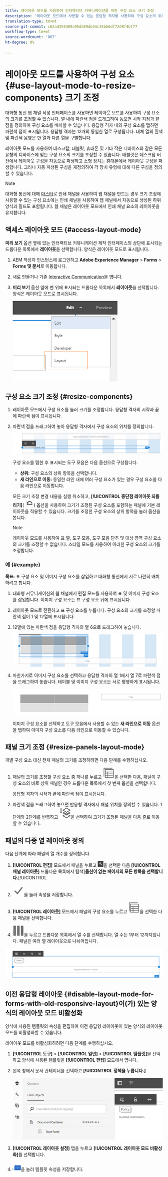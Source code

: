 ```yaml
---
title: 레이아웃 모드를 사용하여 인터랙티브 커뮤니케이션을 위한 구성 요소 크기 조정
description: '레이아웃 모드에서 사용할 수 있는 응답형 격자를 사용하여 구성 요소의 위치를 정의합니다. '
translation-type: tm+mt
source-git-commit: c62ad355469a95db89db44c34bb6df72d8f4bf77
workflow-type: tm+mt
source-wordcount: '867'
ht-degree: 0%

---
```



# 레이아웃 모드를 사용하여 구성 요소 {#use-layout-mode-to-resize-components} 크기 조정

대화형 통신 웹 채널 작성 인터페이스를 사용하면 레이아웃 모드를 사용하여 구성 요소의 크기를 조정할 수 있습니다. 열 내에 파란색 점을 드래그하여 놓으면 시작 지점과 끝점을 정의하여 구성 요소를 배치할 수 있습니다. 응답형 격자 내의 구성 요소를 탭하면 파란색 점이 표시됩니다. 응답형 격자는 12개의 동일한 열로 구성됩니다. 대체 열의 흰색 및 파란색 음영은 한 열과 다른 열을 구별합니다.

레이아웃 모드를 사용하여 데스크탑, 태블릿, 휴대폰 및 기타 작은 디바이스와 같은 모든 유형의 디바이스에 맞는 구성 요소의 크기를 조정할 수 있습니다. 태블릿은 데스크탑 버전에서 레이아웃 구성을 자동으로 파생하고 소형 장치는 휴대폰에서 레이아웃 구성을 파생합니다. 그러나 자동 파생된 구성을 재정의하여 각 장치 유형에 대해 다른 구성을 정의할 수 있습니다.

>[!NOTE]
>
>대화형 통신에 대해 [마스터](../../forms/using/create-interactive-communication.md)로 인쇄 채널을 사용하여 웹 채널을 만드는 경우 크기 조정에 사용할 수 있는 구성 요소에는 인쇄 채널을 사용하여 웹 채널에서 자동으로 생성된 하위 양식과 필드도 포함됩니다. 웹 채널은 레이아웃 모드에서 인쇄 채널 요소의 레이아웃을 유지합니다.

## 액세스 레이아웃 모드 {#access-layout-mode}

**미리 보기** 옵션 옆에 있는 인터랙티브 커뮤니케이션 제작 인터페이스의 상단에 표시되는 드롭다운 목록에서 **레이아웃**&#x200B;을 선택합니다. 양식은 레이아웃 모드로 표시됩니다.

1. AEM 작성자 인스턴스에 로그인하고 **Adobe Experience Manager** > **Forms** > **Forms 및 문서**&#x200B;로 이동합니다.
1. 새로 만들거나 기존 [Interactive Communication](../../forms/using/create-interactive-communication.md)을 엽니다.
1. **미리 보기** 옵션 옆에 맨 위에 표시되는 드롭다운 목록에서 **레이아웃**&#x200B;을 선택합니다. 양식은 레이아웃 모드로 표시됩니다.

   ![인터랙티브 커뮤니케이션을 위한 레이아웃 모드](assets/layout_mode_ic_new.png)

## 구성 요소 크기 조정 {#resize-components}

1. 레이아웃 모드에서 구성 요소를 눌러 크기를 조정합니다. 응답형 격자의 시작과 끝에 파란색 점이 표시됩니다.
1. 파란색 점을 드래그하여 놓아 응답형 격자에서 구성 요소의 위치를 정의합니다.

   ![레이아웃 모드를 사용한 크기 조정](assets/layout_mode_resize_new_updated.png)

   구성 요소를 탭한 후 표시되는 도구 모음은 다음 옵션으로 구성됩니다.

   * **상위:** 구성 요소의 상위 항목을 선택합니다.
   * **새 라인으로 이동:** 동일한 라인 내에 여러 구성 요소가 있는 경우 구성 요소를 다음 라인으로 이동합니다.

   모든 크기 조정 변경 내용을 실행 취소하고, **[!UICONTROL 중단점 레이아웃 되돌리기]**( ![중단점 되돌리기](assets/reverttopreviouslypublishedversion.png)) 옵션을 사용하여 크기가 조정된 구성 요소를 포함하는 패널에 기본 레이아웃을 적용할 수 있습니다. 크기를 조정한 구성 요소의 상위 항목을 눌러 옵션을 봅니다.

   >[!NOTE]
   >
   >레이아웃 모드를 사용하여 표 열, 도구 모음, 도구 모음 단추 및 대상 영역 구성 요소의 크기를 조정할 수 없습니다. 스타일 모드를 사용하여 이러한 구성 요소의 크기를 조정합니다.

### 예 {#example}

**목표:** 표 구성 요소 및 이미지 구성 요소를 삽입하고 대화형 통신에서 서로 나란히 배치하려고 합니다.

1. 대화형 커뮤니케이션의 웹 채널에서 편집 모드를 사용하여 표 및 이미지 구성 요소를 삽입합니다. 이미지 구성 요소는 표 구성 요소 뒤에 표시됩니다.
1. 레이아웃 모드로 전환하고 표 구성 요소를 누릅니다. 구성 요소의 크기를 조정할 파란색 점이 1 및 12열에 표시됩니다.
1. 12열에 있는 파란색 점을 응답형 격자의 열 6으로 드래그하여 놓습니다.

   ![표의 끝점을 정의합니다.](assets/layout_mode_end_point_table_new.png)

1. 마찬가지로 이미지 구성 요소를 선택하고 응답형 격자의 열 1에서 열 7로 파란색 점을 드래그하여 놓습니다. 테이블 및 이미지 구성 요소는 서로 평행하게 표시됩니다.

   ![레이아웃 모드에서 표 및 이미지 병행](assets/table_image_parallel_new.png)

   이미지 구성 요소를 선택하고 도구 모음에서 사용할 수 있는 **새 라인으로 이동** 옵션을 탭하여 이미지 구성 요소를 다음 라인으로 이동할 수 있습니다.

## 패널 크기 조정 {#resize-panels-layout-mode}

개별 구성 요소 대신 전체 패널의 크기를 조정하려면 다음 단계를 수행하십시오.

1. 패널의 크기를 조정할 구성 요소 중 하나를 누르고 ![상위 선택](assets/select_parent_icon.svg)을 선택한 다음, 패널이 구성 요소의 바로 상위 패널인 경우 드롭다운 목록에서 첫 번째 옵션을 선택합니다.

   응답형 격자의 시작과 끝에 파란색 점이 표시됩니다.

1. 파란색 점을 드래그하여 놓으면 반응형 격자에서 패널 위치를 정의할 수 있습니다.
1단계와 2단계를 반복하고 ![상위 선택](assets/float_to_new_line_icon.svg)을 선택하여 크기가 조정된 패널을 다음 줄로 이동할 수 있습니다.

## 패널의 다중 열 레이아웃 정의

다음 단계에 따라 패널의 열 개수를 정의합니다.

1. **[!UICONTROL 편집]** 모드에서 패널을 누르고 ![구성](assets/configure_icon.png)을 선택한 다음 **[!UICONTROL 패널 레이아웃]** 드롭다운 목록에서 탐색&#x200B;]**옵션이 없는 페이지의 모든 항목을 선택합니다.**[!UICONTROL 

1. ![저장](assets/save_icon.svg)을 눌러 속성을 저장합니다.

1. **[!UICONTROL 레이아웃]** 모드에서 패널의 구성 요소를 누르고 ![상위 선택](assets/select_parent_icon.svg)을 선택한 다음 패널을 선택합니다.

1. ![다중 열](assets/multi-column.svg)을 누르고 드롭다운 목록에서 열 수를 선택합니다. 열 수는 1부터 12까지입니다. 패널은 여러 열 레이아웃으로 나뉘어집니다.

![레이아웃 모드의 다중 열](assets/multi-column-layout.png)

## 이전 응답형 레이아웃 {#disable-layout-mode-for-forms-with-old-responsive-layout}이(가) 있는 양식의 레이아웃 모드 비활성화

양식에 사용된 템플릿의 속성을 편집하여 이전 응답형 레이아웃이 있는 양식의 레이아웃 모드를 비활성화할 수 있습니다.

레이아웃 모드를 비활성화하려면 다음 단계를 수행하십시오.

1. **[!UICONTROL 도구]** > **[!UICONTROL 일반]** > **[!UICONTROL 템플릿]**&#x200B;을 선택하고 양식에 사용된 템플릿을 **[!UICONTROL 편집]** 모드에서 엽니다.
1. 왼쪽 창에서 문서 컨테이너를 선택하고 **[!UICONTROL 정책을 누릅니다.]**

   ![레이아웃 모드 비활성화](assets/policy_disable_layout_mode.png)

1. **[!UICONTROL 레이아웃 설정]** 탭을 누르고 **[!UICONTROL 레이아웃 모드 비활성화]**&#x200B;를 선택합니다.
1. ![변경 내용 저장](assets/save_icon.png)을 눌러 템플릿 속성을 저장합니다.

